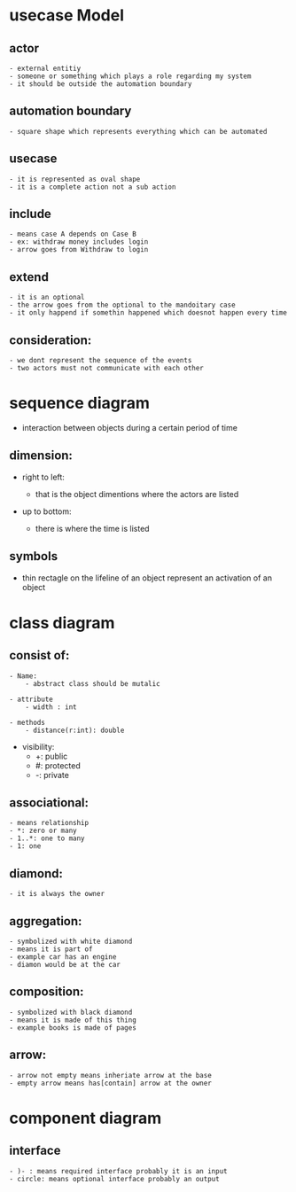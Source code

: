 # usecase Model 
## actor
    - external entitiy
    - someone or something which plays a role regarding my system  
    - it should be outside the automation boundary

## automation boundary 
    - square shape which represents everything which can be automated 

## usecase
    - it is represented as oval shape
    - it is a complete action not a sub action

## include
    - means case A depends on Case B
    - ex: withdraw money includes login
    - arrow goes from Withdraw to login 

## extend
    - it is an optional 
    - the arrow goes from the optional to the mandoitary case 
    - it only happend if somethin happened which doesnot happen every time

## consideration:
    - we dont represent the sequence of the events 
    - two actors must not communicate with each other 

# sequence diagram 
- interaction between objects during a certain period of  time 

## dimension:
- right to left:
    - that is the object dimentions where the actors are listed 

- up to bottom:
    - there is where the time is listed 

## symbols
- thin rectagle on the lifeline of an object represent an activation of an object


# class diagram
## consist of:
    - Name: 
        - abstract class should be mutalic 
    
    - attribute 
        - width : int 
    
    - methods 
        - distance(r:int): double

- visibility:
    - +: public 
    - #: protected 
    - -: private 

## associational:
    - means relationship 
    - *: zero or many 
    - 1..*: one to many 
    - 1: one 

## diamond:
    - it is always the owner 

## aggregation:
    - symbolized with white diamond 
    - means it is part of 
    - example car has an engine
    - diamon would be at the car 

## composition:
    - symbolized with black diamond 
    - means it is made of this thing
    - example books is made of pages

## arrow:
    - arrow not empty means inheriate arrow at the base 
    - empty arrow means has[contain] arrow at the owner 

# component diagram
## interface 
    - )- : means required interface probably it is an input
    - circle: means optional interface probably an output 
